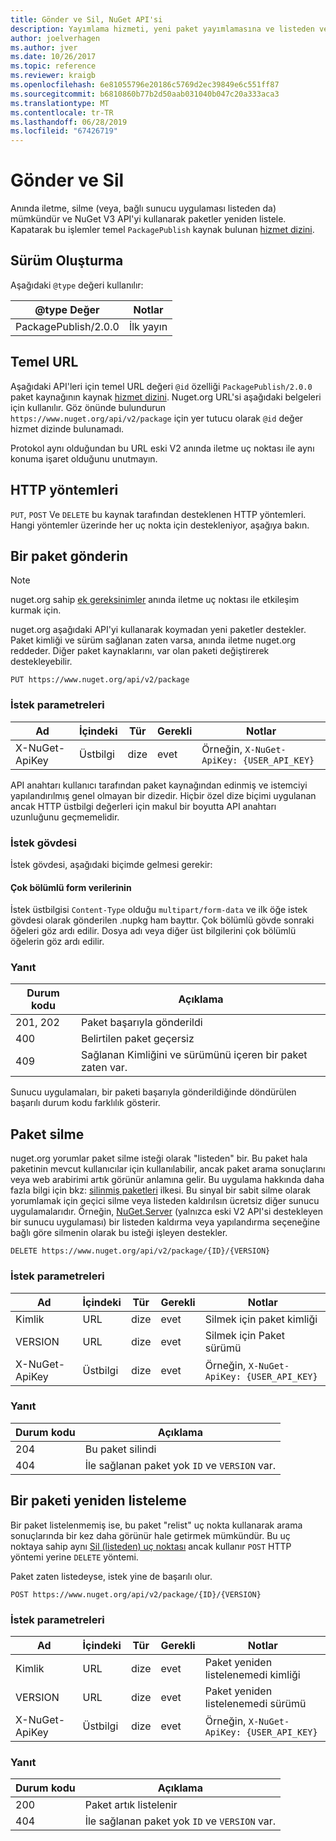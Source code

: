 ```yaml
---
title: Gönder ve Sil, NuGet API'si
description: Yayımlama hizmeti, yeni paket yayımlamasına ve listeden veya var olan paketleri Sil etmesine olanak tanır.
author: joelverhagen
ms.author: jver
ms.date: 10/26/2017
ms.topic: reference
ms.reviewer: kraigb
ms.openlocfilehash: 6e81055796e20186c5769d2ec39849e6c551ff87
ms.sourcegitcommit: b6810860b77b2d50aab031040b047c20a333aca3
ms.translationtype: MT
ms.contentlocale: tr-TR
ms.lasthandoff: 06/28/2019
ms.locfileid: "67426719"
---
```

# <a name="push-and-delete"></a>Gönder ve Sil

Anında iletme, silme (veya, bağlı sunucu uygulaması listeden da) mümkündür ve NuGet V3 API'yi kullanarak paketler yeniden listele. Kapatarak bu işlemler temel `PackagePublish` kaynak bulunan [hizmet dizini](service-index.md).

## <a name="versioning"></a>Sürüm Oluşturma

Aşağıdaki `@type` değeri kullanılır:

@type Değer          | Notlar
-------------------- | -----
PackagePublish/2.0.0 | İlk yayın

## <a name="base-url"></a>Temel URL

Aşağıdaki API'leri için temel URL değeri `@id` özelliği `PackagePublish/2.0.0` paket kaynağının kaynak [hizmet dizini](service-index.md). Nuget.org URL'si aşağıdaki belgeleri için kullanılır. Göz önünde bulundurun `https://www.nuget.org/api/v2/package` için yer tutucu olarak `@id` değer hizmet dizinde bulunamadı.

Protokol aynı olduğundan bu URL eski V2 anında iletme uç noktası ile aynı konuma işaret olduğunu unutmayın.

## <a name="http-methods"></a>HTTP yöntemleri

`PUT`, `POST` Ve `DELETE` bu kaynak tarafından desteklenen HTTP yöntemleri. Hangi yöntemler üzerinde her uç nokta için destekleniyor, aşağıya bakın.

## <a name="push-a-package"></a>Bir paket gönderin

> [!Note]
> nuget.org sahip [ek gereksinimler](NuGet-Protocols.md) anında iletme uç noktası ile etkileşim kurmak için.

nuget.org aşağıdaki API'yi kullanarak koymadan yeni paketler destekler. Paket kimliği ve sürüm sağlanan zaten varsa, anında iletme nuget.org reddeder. Diğer paket kaynaklarını, var olan paketi değiştirerek destekleyebilir.

    PUT https://www.nuget.org/api/v2/package

### <a name="request-parameters"></a>İstek parametreleri

Ad           | İçindeki     | Tür   | Gerekli | Notlar
-------------- | ------ | ------ | -------- | -----
X-NuGet-ApiKey | Üstbilgi | dize | evet      | Örneğin, `X-NuGet-ApiKey: {USER_API_KEY}`

API anahtarı kullanıcı tarafından paket kaynağından edinmiş ve istemciyi yapılandırılmış genel olmayan bir dizedir. Hiçbir özel dize biçimi uygulanan ancak HTTP üstbilgi değerleri için makul bir boyutta API anahtarı uzunluğunu geçmemelidir.

### <a name="request-body"></a>İstek gövdesi

İstek gövdesi, aşağıdaki biçimde gelmesi gerekir:

#### <a name="multipart-form-data"></a>Çok bölümlü form verilerinin

İstek üstbilgisi `Content-Type` olduğu `multipart/form-data` ve ilk öğe istek gövdesi olarak gönderilen .nupkg ham bayttır. Çok bölümlü gövde sonraki öğeleri göz ardı edilir. Dosya adı veya diğer üst bilgilerini çok bölümlü öğelerin göz ardı edilir.

### <a name="response"></a>Yanıt

Durum kodu | Açıklama
----------- | -------
201, 202    | Paket başarıyla gönderildi
400         | Belirtilen paket geçersiz
409         | Sağlanan Kimliğini ve sürümünü içeren bir paket zaten var.

Sunucu uygulamaları, bir paketi başarıyla gönderildiğinde döndürülen başarılı durum kodu farklılık gösterir.

## <a name="delete-a-package"></a>Paket silme

nuget.org yorumlar paket silme isteği olarak "listeden" bir. Bu paket hala paketinin mevcut kullanıcılar için kullanılabilir, ancak paket arama sonuçlarını veya web arabirimi artık görünür anlamına gelir. Bu uygulama hakkında daha fazla bilgi için bkz: [silinmiş paketleri](../nuget-org/policies/deleting-packages.md) ilkesi. Bu sinyal bir sabit silme olarak yorumlamak için geçici silme veya listeden kaldırılsın ücretsiz diğer sunucu uygulamalarıdır. Örneğin, [NuGet.Server](https://www.nuget.org/packages/NuGet.Server) (yalnızca eski V2 API'si destekleyen bir sunucu uygulaması) bir listeden kaldırma veya yapılandırma seçeneğine bağlı göre silmenin olarak bu isteği işleyen destekler.

    DELETE https://www.nuget.org/api/v2/package/{ID}/{VERSION}

### <a name="request-parameters"></a>İstek parametreleri

Ad           | İçindeki     | Tür   | Gerekli | Notlar
-------------- | ------ | ------ | -------- | -----
Kimlik             | URL    | dize | evet      | Silmek için paket kimliği
VERSION        | URL    | dize | evet      | Silmek için Paket sürümü
X-NuGet-ApiKey | Üstbilgi | dize | evet      | Örneğin, `X-NuGet-ApiKey: {USER_API_KEY}`

### <a name="response"></a>Yanıt

Durum kodu | Açıklama
----------- | -------
204         | Bu paket silindi
404         | İle sağlanan paket yok `ID` ve `VERSION` var.

## <a name="relist-a-package"></a>Bir paketi yeniden listeleme

Bir paket listelenmemiş ise, bu paket "relist" uç nokta kullanarak arama sonuçlarında bir kez daha görünür hale getirmek mümkündür. Bu uç noktaya sahip aynı [Sil (listeden) uç noktası](#delete-a-package) ancak kullanır `POST` HTTP yöntemi yerine `DELETE` yöntemi.

Paket zaten listedeyse, istek yine de başarılı olur.

    POST https://www.nuget.org/api/v2/package/{ID}/{VERSION}

### <a name="request-parameters"></a>İstek parametreleri

Ad           | İçindeki     | Tür   | Gerekli | Notlar
-------------- | ------ | ------ | -------- | -----
Kimlik             | URL    | dize | evet      | Paket yeniden listelenemedi kimliği
VERSION        | URL    | dize | evet      | Paket yeniden listelenemedi sürümü
X-NuGet-ApiKey | Üstbilgi | dize | evet      | Örneğin, `X-NuGet-ApiKey: {USER_API_KEY}`

### <a name="response"></a>Yanıt

Durum kodu | Açıklama
----------- | -------
200         | Paket artık listelenir
404         | İle sağlanan paket yok `ID` ve `VERSION` var.
